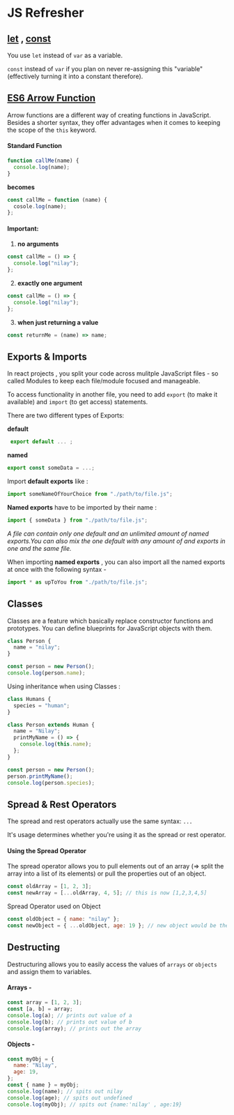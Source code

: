 # JS Refresher

## [let](https://developer.mozilla.org/en-US/docs/Web/JavaScript/Reference/Statements/let) , [const](https://developer.mozilla.org/en-US/docs/Web/JavaScript/Reference/Statements/const)

You use `let` instead of `var` as a variable.

`const` instead of `var` if you plan on
never re-assigning this "variable" (effectively turning it into a
constant therefore).

## [ES6 Arrow Function](https://developer.mozilla.org/en-US/docs/Web/JavaScript/Reference/Functions/Arrow_functions)

Arrow functions are a different way of creating functions in JavaScript. Besides a shorter syntax, they offer advantages
when it comes to keeping the scope of the `this` keyword.

#### Standard Function

```js
function callMe(name) {
  console.log(name);
}
```

**becomes**

```js
const callMe = function (name) {
  cosole.log(name);
};
```

#### Important:

1. **no arguments**

```js
const callMe = () => {
  console.log("nilay");
};
```

2. **exactly one argument**

```js
const callMe = () => {
  console.log("nilay");
};
```

3. **when just returning a value**

```js
const returnMe = (name) => name;
```

## Exports & Imports

In react projects , you split your code across mulitple JavaScript files - so called Modules to keep each file/module focused and manageable.

To access functionality in another file, you need to add `export` (to make it available) and `import` (to get access) statements.

There are two different types of Exports:

**default**

```js
 export default ... ;
```

**named**

```js
export const someData = ...;
```

Import **default exports** like :

```js
import someNameOfYourChoice from "./path/to/file.js";
```

**Named exports** have to be imported by their name :

```js
import { someData } from "./path/to/file.js";
```

_A file can contain only one default and an unlimited amount of named exports.You can also mix the one default with any amount of and exports in one and the same file._

When importing **named exports** , you can also import all the named exports at once with the following syntax -

```js
import * as upToYou from "./path/to/file.js";
```

## Classes

Classes are a feature which basically replace constructor functions and prototypes. You can define blueprints for JavaScript objects with them.

```js
class Person {
  name = "nilay";
}

const person = new Person();
console.log(person.name);
```

Using inheritance when using Classes :

```js
class Humans {
  species = "human";
}

class Person extends Human {
  name = "Nilay";
  printMyName = () => {
    console.log(this.name);
  };
}

const person = new Person();
person.printMyName();
console.log(person.species);
```

## Spread & Rest Operators

The spread and rest operators actually use the same
syntax: `...`

It's usage determines whether you're using it as the spread or rest operator.

#### Using the Spread Operator

The spread operator allows you to pull elements out of an
array (=> split the array into a list of its elements) or pull the properties out of an object.

```js
const oldArray = [1, 2, 3];
const newArray = [...oldArray, 4, 5]; // this is now [1,2,3,4,5]
```

Spread Operator used on Object

```js
const oldObject = { name: "nilay" };
const newObject = { ...oldObject, age: 19 }; // new object would be then {name:'nilay' , age:19}
```

## Destructing

Destructuring allows you to easily access the values of
`arrays` or `objects` and assign them to variables.

#### Arrays -

```js
const array = [1, 2, 3];
const [a, b] = array;
console.log(a); // prints out value of a
console.log(b); // prints out value of b
console.log(array); // prints out the array
```

#### Objects -

```js
const myObj = {
  name: "Nilay",
  age: 19,
};
const { name } = myObj;
console.log(name); // spits out nilay 
console.log(age); // spits out undefined 
console.log(myObj); // spits out {name:'nilay' , age:19}
```
